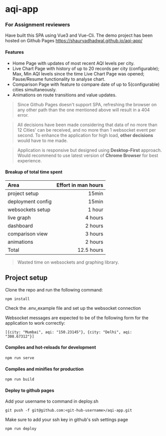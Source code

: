 # aqi-app

### For Assignment reviewers

Have built this SPA using Vue3 and Vue-Cli. The demo project has been hosted on Github Pages
https://shauryadhadwal.github.io/aqi-app/

#### Features

- Home Page with updates of most recent AQI levels per city.
- Live Chart Page with history of up to 20 records per city (configurable); Max, Min AQI levels since the time Live Chart Page was opened; Pause/Resume functionality to analyse chart.
- Comparison Page with feature to compare date of up to 5(configurable) cities simultaneously.
- Animations on route transitions and value updates.

> Since Github Pages doesn't support SPA, refreshing the browser on any other path than the one mentioned above will result in a 404 error.

> All decisions have been made considering that data of no more than 12 Cities' can be received, and no more than 1 websocket event per second.
> To enhance the application for high load, **other decisions** would have to me made.

> Application is responsive but designed using **Desktop-First** approach. Would recommend to use latest version of **Chrome Browser** for best experience.

#### Breakup of total time spent

| Area              | Effort in man hours |
| :---------------- | ------------------: |
| project setup     |               15min |
| deployment config |               15min |
| websockets setup  |              1 hour |
| live graph        |             4 hours |
| dashboard         |             2 hours |
| comparison view   |             3 hours |
| animations        |             2 hours |
| Total             |          12.5 hours |

> Wasted time on websockets and graphing library.

## Project setup

Clone the repo and run the following command:

```
npm install
```

Check the .env_example file and set up the websocket connection

Websocket messages are expected to be of the following form for the application to work correctly:

```
[{city: "Mumbai", aqi: "150.23145"}, {city: "Delhi", aqi: "308.67312"}]
```

#### Compiles and hot-reloads for development

```
npm run serve
```

#### Compiles and minifies for production

```
npm run build
```

#### Deploy to github pages

Add your username to command in deploy.sh

```
git push -f git@github.com:<git-hub-username>/aqi-app.git
```

Make sure to add your ssh key in github's ssh settings page

```
npm run deploy
```
